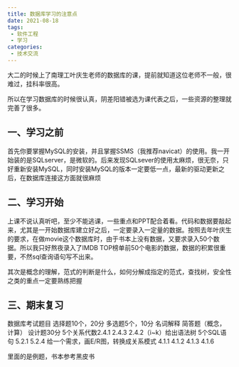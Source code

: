 ```yaml
---
title: 数据库学习的注意点
date: 2021-08-18
tags:
 - 软件工程
 - 学习
categories:
 - 技术交流
---
```

大二的时候上了南理工叶庆生老师的数据库的课，提前就知道这位老师不一般，很难过，挂科率很高。

所以在学习数据库的时候很认真，阴差阳错被选为课代表之后，一些资源的整理就完善了很多。

## 一、学习之前

首先你要掌握MySQL的安装，并且掌握SSMS（我推荐navicat）的使用。我一开始装的是SQLserver，是微软的。后来发现SQLsever的使用太麻烦，很无奈，只好重新安装MySQL，同时安装MySQL的版本一定要低一点，最新的驱动更新之后，在数据库连接这方面就很麻烦

## 二、学习开始

上课不说认真听吧，至少不能逃课，一些重点和PPT配合着看。代码和数据要敲起来，尤其是一开始数据库建立好之后，一定要录入一定量的数据。按照去年叶庆生的要求，在做movie这个数据库时，由于书本上没有数据，又要求录入50个数据。所以我只好熬夜录入了IMDB TOP榜单前50个电影的数据，数据的积累很重要，不然sql查询语句写不出来。

其次是概念的理解，范式的判断是什么，如何分解成指定的范式，查找树，安全性之类的重点一定要熟练把握

## 三、期末复习

数据库考试题目
选择题10个，20分
多选题5个，10分
名词解释
简答题（概念，计算）
设计题30分
5个关系代数2.4.1 2.4.3 2.4.2（i~k）给出语法树
5个SQL语句
5.2.1 5.2.4
给一个需求，画E/R图，转换成关系模式
4.1.1 4.1.2 4.1.3 4.1.6

里面的是例题，书本参考黑皮书